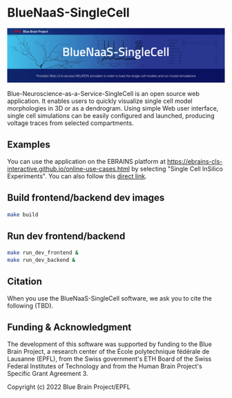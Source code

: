 # BlueNaaS-SingleCell

<img src="BlueNaaS-SingleCell.jpg" width="800"/>

Blue-Neuroscience-as-a-Service-SingleCell is an open source web application.
It enables users to quickly visualize single cell model morphologies in 3D
or as a dendrogram. Using simple Web user interface, single cell simulations
can be easily configured and launched, producing voltage traces from selected
compartments.

## Examples
You can use the application on the EBRAINS platform at https://ebrains-cls-interactive.github.io/online-use-cases.html by selecting "Single Cell InSilico Experiments". You can also follow this [direct link](https://blue-naas-bsp-epfl.apps.hbp.eu/#/url/hippocampus_optimization/rat/CA1/v4.0.5/optimizations_Python3/CA1_pyr_cACpyr_mpg141208_B_idA_20190328144006/CA1_pyr_cACpyr_mpg141208_B_idA_20190328144006.zip?use_cell=cell_seed3_0.hoc&bluenaas=true).

## Build frontend/backend dev images
```bash
make build
```

## Run dev frontend/backend
```bash
make run_dev_frontend &
make run_dev_backend &
```

## Citation
When you use the BlueNaaS-SingleCell software, we ask you to cite the following (TBD).

## Funding & Acknowledgment

The development of this software was supported by funding to the Blue Brain Project,
a research center of the École polytechnique fédérale de Lausanne (EPFL),
from the Swiss government's ETH Board of the Swiss Federal Institutes of Technology
and from the Human Brain Project's Specific Grant Agreement 3.

Copyright (c) 2022 Blue Brain Project/EPFL

